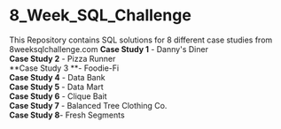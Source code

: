 # 8_Week_SQL_Challenge
This Repository contains SQL solutions for 8 different case studies from 8weeksqlchallenge.com
**Case Study 1** - Danny's Diner <br>
**Case Study 2** - Pizza Runner <br>
**Case Study 3 **- Foodie-Fi <br>
**Case Study 4** - Data Bank <br>
**Case Study 5** - Data Mart <br>
**Case Study 6** - Clique Bait <br>
**Case Study 7** - Balanced Tree Clothing Co. <br>
**Case Study 8**- Fresh Segments <br>
